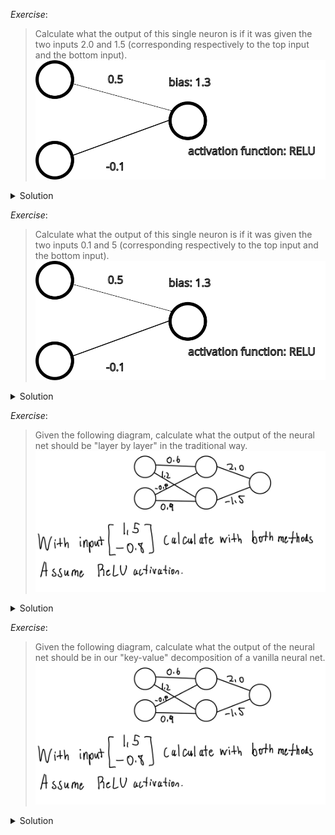 *Exercise*:

> Calculate what the output of this single neuron is if it was given the two
> inputs 2.0 and 1.5 (corresponding respectively to the top input and the bottom
> input).
> ![single neuron](./single_neuron_worked.svg)

<details>
<summary>Solution</summary>
$\text{ReLU}(2.0 \cdot 0.5 + 1.5 \cdot -0.1) = 0.85$
</details>

*Exercise*:

> Calculate what the output of this single neuron is if it was given the two
> inputs 0.1 and 5 (corresponding respectively to the top input and the bottom
> input).
> ![single neuron](./single_neuron_worked.svg)

<details>
<summary>Solution</summary>
$\text{ReLU}(0.1 \cdot 0.5 + 5 \cdot -0.1) = 0$
</details>

*Exercise*: 

> Given the following diagram, calculate what the output of the neural net
> should be "layer by layer" in the traditional way.
> ![exercise diagram](./exercise-question.jpeg)

<details>
<summary>Solution</summary>

![solution diagram](./traditional-solution.jpeg)

</details>

*Exercise*: 

> Given the following diagram, calculate what the output of the neural net
> should be in our "key-value" decomposition of a vanilla neural net.
> ![exercise diagram](./exercise-question.jpeg)

<details>
<summary>Solution</summary>

![solution diagram](./key-value-solution.jpeg)

</details>
